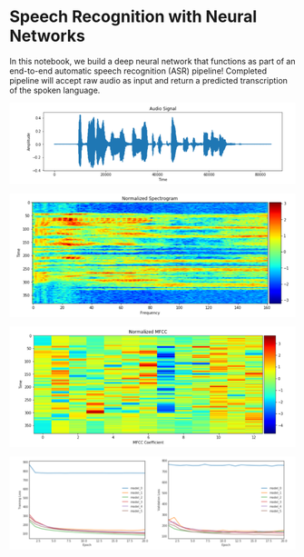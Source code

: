 # Speech Recognition with Neural Networks

In this notebook, we build a deep neural network that functions as part of an end-to-end automatic speech recognition (ASR) pipeline! Completed pipeline will accept raw audio as input and return a predicted transcription of the spoken language.

![image1](1.png)

![image2](2.png)

![image3](3.png)

![image4](4.png)
